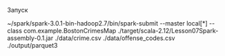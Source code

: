 Запуск

~/spark/spark-3.0.1-bin-hadoop2.7/bin/spark-submit --master local[*] --class com.example.BostonCrimesMap ./target/scala-2.12/Lesson07Spark-assembly-0.1.jar ./data/crime.csv ./data/offense_codes.csv ./output/parquet3


